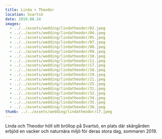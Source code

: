 ```yaml
---
title: Linda + Theodor
location: Svartsö
date: 2019.08.24
images:
  - ../../assets/wedding/lindatheodor/02.jpeg
  - ../../assets/wedding/lindatheodor/04.jpeg
  - ../../assets/wedding/lindatheodor/05.jpeg
  - ../../assets/wedding/lindatheodor/07.jpeg
  - ../../assets/wedding/lindatheodor/08.jpeg
  - ../../assets/wedding/lindatheodor/09.jpeg
  - ../../assets/wedding/lindatheodor/10.jpeg
  - ../../assets/wedding/lindatheodor/11.jpeg
  - ../../assets/wedding/lindatheodor/17.jpeg
  - ../../assets/wedding/lindatheodor/18.jpeg
  - ../../assets/wedding/lindatheodor/19.jpeg
  - ../../assets/wedding/lindatheodor/21.jpeg
  - ../../assets/wedding/lindatheodor/25.jpeg
  - ../../assets/wedding/lindatheodor/31.jpeg
  - ../../assets/wedding/lindatheodor/32.jpeg
  - ../../assets/wedding/lindatheodor/34.jpeg
  - ../../assets/wedding/lindatheodor/35.jpeg
  - ../../assets/wedding/lindatheodor/38.jpeg
thumb: ../../assets/wedding/lindatheodor/17.jpeg
---
```


Linda och Theodor höll sitt bröllop på Svartsö, en plats där skärgården erbjöd en vacker och naturnära miljö för deras stora dag, sommaren 2019.
